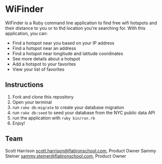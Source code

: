 # WiFinder

WiFinder is a Ruby command line application to find free wifi hotspots and their distance to you or to thd location you're searching for. With this application, you can:
* Find a hotspot near you based on your IP address
* Find a hotspot near an address
* Find a hotspot near longitude and latitude coordinates
* See more details about a hotspot
* Add a hotspot to your favorites
* View your list of favorites

## Instructions

1. Fork and clone this repository
2. Open your terminal
3. run `rake db:migrate` to create your database migration
4. run `rake db:seed` to seed your database from the NYC public data API
5. run the application with `ruby bin/run.rb`
6. Enjoy!

## Team

Scott Harrison scott.harrison@flatironschool.com, Product Owner
Sammy Steiner sammy.steiner@flatironschool.com, Product Owner
